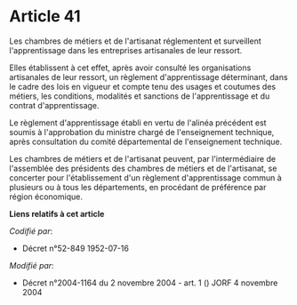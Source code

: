 # Article 41

Les chambres de métiers et de l'artisanat réglementent et surveillent l'apprentissage dans les entreprises artisanales de
leur ressort.

Elles établissent à cet effet, après avoir consulté les organisations artisanales de leur ressort, un règlement
d'apprentissage déterminant, dans le cadre des lois en vigueur et compte tenu des usages et coutumes des métiers, les
conditions, modalités et sanctions de l'apprentissage et du contrat d'apprentissage.

Le règlement d'apprentissage établi en vertu de l'alinéa précédent est soumis à l'approbation du ministre chargé de
l'enseignement technique, après consultation du comité départemental de l'enseignement technique.

Les chambres de métiers et de l'artisanat peuvent, par l'intermédiaire de l'assemblée des présidents des chambres de métiers
et de l'artisanat, se concerter pour l'établissement d'un règlement d'apprentissage commun à plusieurs ou à tous les
départements, en procédant de préférence par région économique.

**Liens relatifs à cet article**

_Codifié par_:

  - Décret n°52-849 1952-07-16

_Modifié par_:

  - Décret n°2004-1164 du 2 novembre 2004 - art. 1 () JORF 4 novembre 2004
